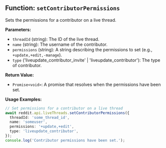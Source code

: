 ## Function: `setContributorPermissions`

Sets the permissions for a contributor on a live thread.

**Parameters:**

- `threadId` (string): The ID of the live thread.
- `name` (string): The username of the contributor.
- `permissions` (string): A string describing the permissions to set (e.g., `+update,+edit,-manage`).
- `type` ('liveupdate_contributor_invite' | 'liveupdate_contributor'): The type of contributor.

**Return Value:**

- `Promise<void>`: A promise that resolves when the permissions have been set.

**Usage Examples:**

```typescript
// Set permissions for a contributor on a live thread
await reddit.api.liveThreads.setContributorPermissions({
  threadId: 'some_thread_id',
  name: 'someuser',
  permissions: '+update,+edit',
  type: 'liveupdate_contributor',
});
console.log('Contributor permissions have been set.');
```
